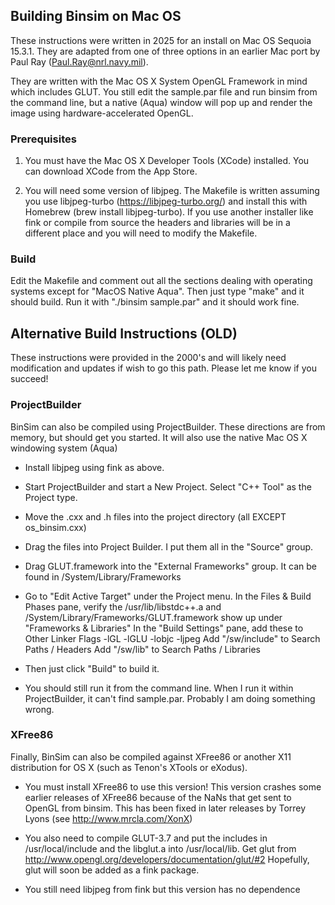 ## Building Binsim on Mac OS

These instructions were written in 2025 for an install on Mac OS Sequoia 15.3.1. 
They are adapted from one of three options in an earlier Mac port by Paul Ray 
(Paul.Ray@nrl.navy.mil).

They are written with the Mac OS X System OpenGL Framework in mind which includes 
GLUT. You still edit the sample.par file and run binsim from the command line, 
but a native (Aqua) window will pop up and render the image using hardware-accelerated 
OpenGL.

### Prerequisites

1. You must have the Mac OS X Developer Tools (XCode) installed. You can download XCode
   from the App Store.

2. You will need some version of libjpeg. The Makefile is written assuming you use libjpeg-turbo 
(https://libjpeg-turbo.org/) and install this with Homebrew
(brew install libjpeg-turbo). If you use another installer like fink or compile from source
the headers and libraries will be in a different place and you will need to modify the 
Makefile.

### Build

Edit the Makefile and comment out all the sections dealing with operating systems except for
"MacOS Native Aqua". Then just type "make" and it should build. Run it with 
"./binsim sample.par" and it should work fine.

## Alternative Build Instructions (OLD)

These instructions were provided in the 2000's and will likely need modification and updates if
wish to go this path. Please let me know if you succeed!

### ProjectBuilder

BinSim can also be compiled using ProjectBuilder.  These directions
are from memory, but should get you started.  It will also use the
native Mac OS X windowing system (Aqua)

* Install libjpeg using fink as above.

* Start ProjectBuilder and start a New Project.  Select "C++
Tool" as the Project type.

* Move the .cxx and .h files into the project directory (all EXCEPT
os_binsim.cxx)

* Drag the files into Project Builder.  I put them all in the "Source"
group.

* Drag GLUT.framework into the "External Frameworks" group.  It can be
found in /System/Library/Frameworks

* Go to "Edit Active Target" under the Project menu.
In the Files & Build Phases pane, verify the /usr/lib/libstdc++.a and
/System/Library/Frameworks/GLUT.framework show up under "Frameworks &
Libraries" 
In the "Build Settings" pane, add these to Other Linker Flags
-lGL -lGLU -lobjc -ljpeg
Add "/sw/include" to Search Paths / Headers
Add "/sw/lib" to Search Paths / Libraries

* Then just click "Build" to build it.

* You should still run it from the command line.  When I run it
within ProjectBuilder, it can't find sample.par.  Probably I am doing
something wrong.

### XFree86

Finally, BinSim can also be compiled against XFree86 or another X11
distribution for OS X (such as Tenon's XTools or eXodus).

* You must install XFree86 to use this version!
  This version crashes some earlier releases of XFree86 because of the 
  NaNs that get sent to OpenGL from binsim.  This has been fixed in
  later releases by Torrey Lyons (see http://www.mrcla.com/XonX)

* You also need to compile GLUT-3.7 and put the includes in /usr/local/include
and the libglut.a into /usr/local/lib. Get glut from
http://www.opengl.org/developers/documentation/glut/#2
Hopefully, glut will soon be added as a fink package.

* You still need libjpeg from fink but this version has no dependence


